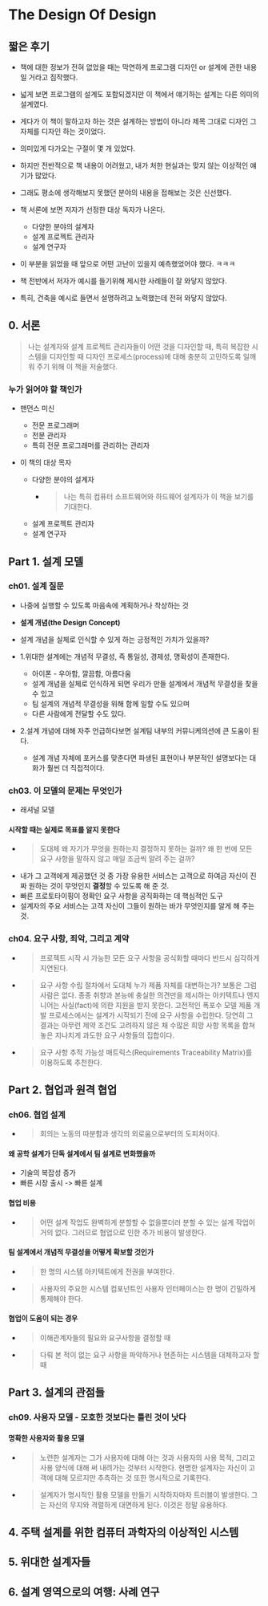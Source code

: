 # The Design Of Design

## 짧은 후기

- 책에 대한 정보가 전혀 없었을 때는 막연하게 프로그램 디자인 or 설계에 관한 내용일 거라고 짐작했다.
- 넓게 보면 프로그램의 설계도 포함되겠지만 이 책에서 얘기하는 설계는 다른 의미의 설계였다.
- 게다가 이 책이 말하고자 하는 것은 설계하는 방법이 아니라 제목 그대로 디자인 그 자체를 디자인 하는 것이었다.
- 의미있게 다가오는 구절이 몇 개 있었다.
- 하지만 전반적으로 책 내용이 어려웠고, 내가 처한 현실과는 맞지 않는 이상적인 얘기가 많았다.
- 그래도 평소에 생각해보지 못했던 분야의 내용을 접해보는 것은 신선했다.

- 책 서론에 보면 저자가 선정한 대상 독자가 나온다.
  - 다양한 분야의 설계자
  - 설계 프로젝트 관리자
  - 설계 연구자
- 이 부분을 읽었을 때 앞으로 어떤 고난이 있을지 예측했었어야 했다. ㅋㅋㅋ

- 책 전반에서 저자가 예시를 들기위해 제시한 사례들이 잘 와닿지 않았다.
- 특히, 건축을 예시로 들면서 설명하려고 노력했는데 전혀 와닿지 않았다.

## 0. 서론

> 나는 설계자와 설계 프로젝트 관리자들이 어떤 것을 디자인할 때, 특히 복잡한 시스템을 디자인할 때 디자인 프로세스(process)에 대해 충분히 고민하도록 일깨워 주기 위해 이 책을 저술했다.

### 누가 읽어야 할 책인가

- 맨먼스 미신
  - 전문 프로그래머
  - 전문 관리자
  - 특히 전문 프로그래머를 관리하는 관리자

- 이 책의 대상 목자
  - 다양한 분야의 설계자
    - > 나는 특히 컴퓨터 소프트웨어와 하드웨어 설계자가 이 책을 보기를 기대한다.
  - 설계 프로젝트 관리자
  - 설계 연구자

## Part 1. 설계 모델

### ch01. 설계 질문

- 나중에 실행할 수 있도록 마음속에 계획하거나 착상하는 것

- **설계 개념(the Design Concept)**

- 설계 개념을 실체로 인식할 수 있게 하는 긍정적인 가치가 있을까?
- 1.위대한 설계에는 개념적 무결성, 즉 통일성, 경제성, 명확성이 존재한다.
  - 아이폰 - 우아함, 깔끔함, 아름다움
  - 설계 개념을 실체로 인식하게 되면 우리가 만들 설계에서 개념적 무결성을 찾을 수 있고
  - 팀 설계의 개념적 무결성을 위해 함께 일할 수도 있으며
  - 다른 사람에게 전달할 수도 있다.
- 2.설계 개념에 대해 자주 언급하다보면 설계팀 내부의 커뮤니케의션에 큰 도움이 된다.
  - 설계 개념 자체에 포커스를 맞춘다면 파생된 표현이나 부분적인 설명보다는 대화가 훨씬 더 직접적이다.

### ch03. 이 모델의 문제는 무엇인가

- 래셔널 모델

#### 시작할 때는 실제로 목표를 알지 못한다

- > 도대체 왜 자기가 무엇을 원하는지 결정하지 못하는 걸까? 왜 한 번에 모든 요구 사항을 말하지 않고 매일 조금씩 알려 주는 걸까?
- 내가 그 고객에게 제공했던 것 중 가장 유용한 서비스는 고객으로 하여금 자신이 진짜 원하는 것이 무엇인지 **결정**할 수 있도록 해 준 것.
- 빠른 프로토타이핑이 정확인 요구 사항을 공직화하는 데 핵심적인 도구
- 설계자의 주요 서비스는 고객 자신이 그들이 원하는 바가 무엇인지를 알게 해 주는 것.

### ch04. 요구 사항, 죄악, 그리고 계약

- > 프로젝트 시작 시 가능한 모든 요구 사항을 공식화할 때마다 반드시 심각하게 지연된다.

- > 요구 사항 수립 절차에서 도대체 누가 제품 자체를 대변하는가? 보통은 그럼 사람은 없다. 종종 취향과 본능에 충실한 의견만을 제시하는 아키텍트나 엔지니어는 사실(fact)에 의한 지원을 받지 못한다. 고전적인 폭포수 모델 제품 개발 프로세스에서는 설계가 시작되기 전에 요구 사항을 수립한다. 당연히 그 결과는 아무런 제약 조건도 고려하지 않은 채 수많은 희망 사항 목록을 합쳐 놓은 지나치게 과도한 요구 사항들의 집합이다.

- > 요구 사항 추적 가능성 매트릭스(Requirements Traceability Matrix)를 이용하도록 추천한다.

## Part 2. 협업과 원격 협업

### ch06. 협업 설계

- > 회의는 노동의 따분함과 생각의 외로움으로부터의 도피처이다.

#### 왜 공학 설계가 단독 설계에서 팀 설계로 변화했을까

- 기술의 복잡성 증가
- 빠른 시장 출시 -> 빠른 설계

#### 협업 비용

- > 어떤 설계 작업도 완벽하게 분할할 수 없을뿐더러 분할 수 있는 설계 작업이 거의 없다. 그러므로 협업으로 인한 추가 비용이 발생한다.

#### 팀 설계에서 개념적 무결성을 어떻게 확보할 것인가

- > 한 명의 시스템 아키텍트에게 전권을 부여한다.
- > 사용자의 주요한 시스템 컴포넌트인 사용자 인터페이스는 한 명이 긴밀하게 통제해야 한다.

#### 협업이 도움이 되는 경우

- > 이해관계자들의 필요와 요구사항을 결정할 때
- > 다뤄 본 적이 없는 요구 사항을 파악하거나 현존하는 시스템을 대체하고자 할 때

## Part 3. 설계의 관점들

### ch09. 사용자 모델 - 모호한 것보다는 틀린 것이 낫다

#### 명확한 사용자와 활용 모델

- > 노련한 설계자는 그가 사용자에 대해 아는 것과 사용자의 사용 목적, 그리고 사용 양식에 대해 써 내려가는 것부터 시작한다. 현명한 설계자는 자신이 고객에 대해 모르지만 추측하는 것 또한 명시적으로 기록한다.

- > 설계자가 명시적인 활용 모델을 만들기 시작하자마자 트러블이 발생한다. 그는 자신의 무지와 격렬하게 대면하게 된다. 이것은 정말 유용하다.

## 4. 주택 설계를 위한 컴퓨터 과학자의 이상적인 시스템

## 5. 위대한 설계자들

## 6. 설계 영역으로의 여행: 사례 연구

